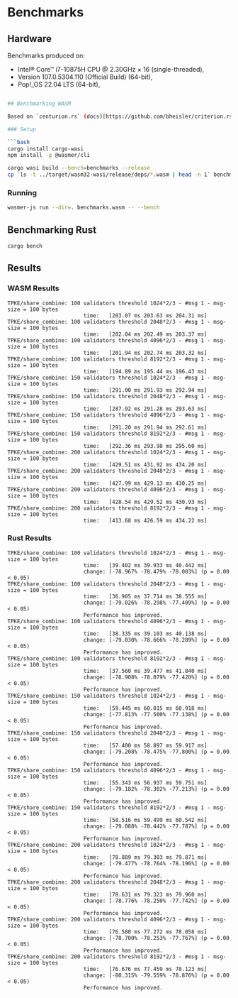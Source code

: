 # Benchmarks

## Hardware

Benchmarks produced on:

- Intel® Core™ i7-10875H CPU @ 2.30GHz × 16 (single-threaded),
- Version 107.0.5304.110 (Official Build) (64-bit),
- Pop!\_OS 22.04 LTS (64-bit),

````bash

## Benchmarking WASM

Based on `centurion.rs` (docs)[https://github.com/bheisler/criterion.rs/blob/version-0.4/book/src/user_guide/wasi.md#webasseblywasi-benchmarking]

### Setup

```bash
cargo install cargo-wasi
npm install -g @wasmer/cli

cargo wasi build --bench=benchmarks --release
cp `ls -t ../target/wasm32-wasi/release/deps/*.wasm | head -n 1` benchmarks.wasm
````

### Running

```bash
wasmer-js run --dir=. benchmarks.wasm -- --bench
```

## Benchmarking Rust

```bash
cargo bench
```

## Results

### WASM Results

```
TPKE/share_combine: 100 validators threshold 1024*2/3 - #msg 1 - msg-size = 100 bytes
                        time:   [203.07 ms 203.63 ms 204.31 ms]
TPKE/share_combine: 100 validators threshold 2048*2/3 - #msg 1 - msg-size = 100 bytes
                        time:   [202.04 ms 202.49 ms 203.37 ms]
TPKE/share_combine: 100 validators threshold 4096*2/3 - #msg 1 - msg-size = 100 bytes
                        time:   [201.94 ms 202.74 ms 203.32 ms]
TPKE/share_combine: 100 validators threshold 8192*2/3 - #msg 1 - msg-size = 100 bytes
                        time:   [194.89 ms 195.44 ms 196.43 ms]
TPKE/share_combine: 150 validators threshold 1024*2/3 - #msg 1 - msg-size = 100 bytes
                        time:   [291.00 ms 291.93 ms 292.94 ms]
TPKE/share_combine: 150 validators threshold 2048*2/3 - #msg 1 - msg-size = 100 bytes
                        time:   [287.92 ms 291.28 ms 293.63 ms]
TPKE/share_combine: 150 validators threshold 4096*2/3 - #msg 1 - msg-size = 100 bytes
                        time:   [291.20 ms 291.94 ms 292.61 ms]
TPKE/share_combine: 150 validators threshold 8192*2/3 - #msg 1 - msg-size = 100 bytes
                        time:   [292.36 ms 293.98 ms 295.60 ms]
TPKE/share_combine: 200 validators threshold 1024*2/3 - #msg 1 - msg-size = 100 bytes
                        time:   [429.51 ms 431.92 ms 434.20 ms]
TPKE/share_combine: 200 validators threshold 2048*2/3 - #msg 1 - msg-size = 100 bytes
                        time:   [427.99 ms 429.13 ms 430.25 ms]
TPKE/share_combine: 200 validators threshold 4096*2/3 - #msg 1 - msg-size = 100 bytes
                        time:   [428.54 ms 429.52 ms 430.93 ms]
TPKE/share_combine: 200 validators threshold 8192*2/3 - #msg 1 - msg-size = 100 bytes
                        time:   [413.68 ms 426.59 ms 434.22 ms]
```

### Rust Results

```
TPKE/share_combine: 100 validators threshold 1024*2/3 - #msg 1 - msg-size = 100 bytes
                        time:   [39.402 ms 39.933 ms 40.442 ms]
                        change: [-78.967% -78.479% -78.003%] (p = 0.00 < 0.05)
TPKE/share_combine: 100 validators threshold 2048*2/3 - #msg 1 - msg-size = 100 bytes
                        time:   [36.905 ms 37.714 ms 38.555 ms]
                        change: [-79.026% -78.298% -77.409%] (p = 0.00 < 0.05)
                        Performance has improved.
TPKE/share_combine: 100 validators threshold 4096*2/3 - #msg 1 - msg-size = 100 bytes
                        time:   [38.335 ms 39.103 ms 40.138 ms]
                        change: [-79.030% -78.666% -78.289%] (p = 0.00 < 0.05)
                        Performance has improved.
TPKE/share_combine: 100 validators threshold 8192*2/3 - #msg 1 - msg-size = 100 bytes
                        time:   [37.560 ms 39.477 ms 41.840 ms]
                        change: [-78.908% -78.079% -77.420%] (p = 0.00 < 0.05)
                        Performance has improved.
TPKE/share_combine: 150 validators threshold 1024*2/3 - #msg 1 - msg-size = 100 bytes
                        time:   [59.445 ms 60.015 ms 60.918 ms]
                        change: [-77.813% -77.500% -77.138%] (p = 0.00 < 0.05)
                        Performance has improved.
TPKE/share_combine: 150 validators threshold 2048*2/3 - #msg 1 - msg-size = 100 bytes
                        time:   [57.400 ms 58.897 ms 59.917 ms]
                        change: [-79.208% -78.475% -77.800%] (p = 0.00 < 0.05)
                        Performance has improved.
TPKE/share_combine: 150 validators threshold 4096*2/3 - #msg 1 - msg-size = 100 bytes
                        time:   [55.343 ms 56.937 ms 59.751 ms]
                        change: [-79.182% -78.302% -77.213%] (p = 0.00 < 0.05)
                        Performance has improved.
TPKE/share_combine: 150 validators threshold 8192*2/3 - #msg 1 - msg-size = 100 bytes
                        time:   [58.516 ms 59.499 ms 60.542 ms]
                        change: [-79.088% -78.442% -77.787%] (p = 0.00 < 0.05)
                        Performance has improved.
TPKE/share_combine: 200 validators threshold 1024*2/3 - #msg 1 - msg-size = 100 bytes
                        time:   [78.889 ms 79.303 ms 79.871 ms]
                        change: [-79.477% -78.764% -78.196%] (p = 0.00 < 0.05)
                        Performance has improved.
TPKE/share_combine: 200 validators threshold 2048*2/3 - #msg 1 - msg-size = 100 bytes
                        time:   [78.631 ms 79.323 ms 79.960 ms]
                        change: [-78.776% -78.250% -77.742%] (p = 0.00 < 0.05)
                        Performance has improved.
TPKE/share_combine: 200 validators threshold 4096*2/3 - #msg 1 - msg-size = 100 bytes
                        time:   [76.580 ms 77.272 ms 78.058 ms]
                        change: [-78.700% -78.253% -77.767%] (p = 0.00 < 0.05)
                        Performance has improved.
TPKE/share_combine: 200 validators threshold 8192*2/3 - #msg 1 - msg-size = 100 bytes
                        time:   [76.676 ms 77.459 ms 78.123 ms]
                        change: [-80.315% -79.559% -78.876%] (p = 0.00 < 0.05)
                        Performance has improved.
```
